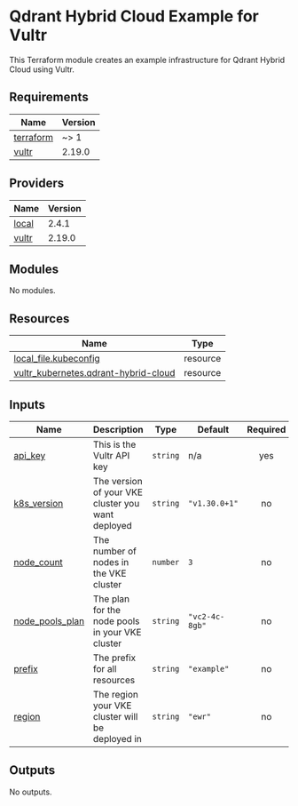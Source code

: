 # Qdrant Hybrid Cloud Example for Vultr

This Terraform module creates an example infrastructure for Qdrant Hybrid Cloud using Vultr.

<!-- BEGIN_TF_DOCS -->
## Requirements

| Name | Version |
|------|---------|
| <a name="requirement_terraform"></a> [terraform](#requirement\_terraform) | ~> 1 |
| <a name="requirement_vultr"></a> [vultr](#requirement\_vultr) | 2.19.0 |

## Providers

| Name | Version |
|------|---------|
| <a name="provider_local"></a> [local](#provider\_local) | 2.4.1 |
| <a name="provider_vultr"></a> [vultr](#provider\_vultr) | 2.19.0 |

## Modules

No modules.

## Resources

| Name | Type |
|------|------|
| [local_file.kubeconfig](https://registry.terraform.io/providers/hashicorp/local/latest/docs/resources/file) | resource |
| [vultr_kubernetes.qdrant-hybrid-cloud](https://registry.terraform.io/providers/vultr/vultr/2.19.0/docs/resources/kubernetes) | resource |

## Inputs

| Name | Description | Type | Default | Required |
|------|-------------|------|---------|:--------:|
| <a name="input_api_key"></a> [api\_key](#input\_api\_key) | This is the Vultr API key | `string` | n/a | yes |
| <a name="input_k8s_version"></a> [k8s\_version](#input\_k8s\_version) | The version of your VKE cluster you want deployed | `string` | `"v1.30.0+1"` | no |
| <a name="input_node_count"></a> [node\_count](#input\_node\_count) | The number of nodes in the VKE cluster | `number` | `3` | no |
| <a name="input_node_pools_plan"></a> [node\_pools\_plan](#input\_node\_pools\_plan) | The plan for the node pools in your VKE cluster | `string` | `"vc2-4c-8gb"` | no |
| <a name="input_prefix"></a> [prefix](#input\_prefix) | The prefix for all resources | `string` | `"example"` | no |
| <a name="input_region"></a> [region](#input\_region) | The region your VKE cluster will be deployed in | `string` | `"ewr"` | no |

## Outputs

No outputs.
<!-- END_TF_DOCS -->
  
